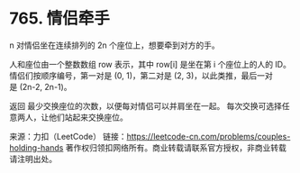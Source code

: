 # 765. 情侣牵手


n 对情侣坐在连续排列的 2n 个座位上，想要牵到对方的手。

人和座位由一个整数数组 row 表示，其中 row[i] 是坐在第 i 个座位上的人的 ID。情侣们按顺序编号，第一对是 (0, 1)，第二对是 (2, 3)，以此类推，最后一对是 (2n-2, 2n-1)。

返回 最少交换座位的次数，以便每对情侣可以并肩坐在一起。 每次交换可选择任意两人，让他们站起来交换座位。

来源：力扣（LeetCode）
链接：https://leetcode-cn.com/problems/couples-holding-hands
著作权归领扣网络所有。商业转载请联系官方授权，非商业转载请注明出处。

